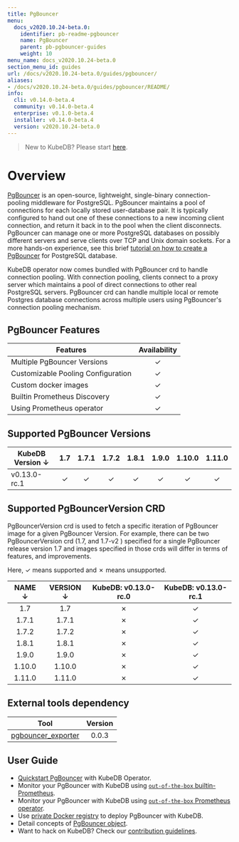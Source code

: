 ```yaml
---
title: PgBouncer
menu:
  docs_v2020.10.24-beta.0:
    identifier: pb-readme-pgbouncer
    name: PgBouncer
    parent: pb-pgbouncer-guides
    weight: 10
menu_name: docs_v2020.10.24-beta.0
section_menu_id: guides
url: /docs/v2020.10.24-beta.0/guides/pgbouncer/
aliases:
- /docs/v2020.10.24-beta.0/guides/pgbouncer/README/
info:
  cli: v0.14.0-beta.4
  community: v0.14.0-beta.4
  enterprise: v0.1.0-beta.4
  installer: v0.14.0-beta.4
  version: v2020.10.24-beta.0
---
```


> New to KubeDB? Please start [here](/docs/v2020.10.24-beta.0/README).
>
# Overview

[PgBouncer](https://pgbouncer.github.io/) is an open-source, lightweight, single-binary connection-pooling middleware for PostgreSQL. PgBouncer maintains a pool of connections for each locally stored user-database pair. It is typically configured to hand out one of these connections to a new incoming client connection, and return it back in to the pool when the client disconnects. PgBouncer can manage one or more PostgreSQL databases on possibly different servers and serve clients over TCP and Unix domain sockets. For a more hands-on experience, see this brief [tutorial on how to create a PgBouncer](https://pgdash.io/blog/pgbouncer-connection-pool.html) for PostgreSQL database.

KubeDB operator now comes bundled with PgBouncer crd to handle connection pooling. With connection pooling, clients connect to a proxy server which maintains a pool of direct connections to other real PostgreSQL servers. PgBouncer crd can handle multiple local or remote Postgres database connections across multiple users using PgBouncer's connection pooling mechanism.

## PgBouncer Features

| Features                           | Availability |
| ---------------------------------- | :----------: |
| Multiple PgBouncer Versions        |   &#10003;   |
| Customizable Pooling Configuration |   &#10003;   |
| Custom docker images               |   &#10003;   |
| Builtin Prometheus Discovery       |   &#10003;   |
| Using Prometheus operator   |   &#10003;   |

## Supported PgBouncer Versions

| KubeDB Version ↓|   1.7  |  1.7.1 |  1.7.2 |  1.8.1 |  1.9.0 |  1.10.0|  1.11.0|
| -------------- | :---:  | :---:  | :----: | :----: | :----: | :----: | :----: |
| v0.13.0-rc.1   |&#10003;|&#10003;|&#10003;|&#10003;|&#10003;|&#10003;|&#10003;|

## Supported PgBouncerVersion CRD
PgBouncerVersion crd is used to fetch a specific iteration of PgBouncer image for a given PgBouncer Version. For example, there can be two PgBouncerVersion crd (1.7, and 1.7-v2 ) specified for a single PgBouncer release version 1.7 and images specified in those crds will differ in terms of features, and improvements.

Here, &#10003; means supported and &#10007; means unsupported.

|   NAME  ↓| VERSION ↓| KubeDB: v0.13.0-rc.0 | KubeDB: v0.13.0-rc.1 |
| :------: | :------: | :------------------: | :------------------: |
|   1.7    |   1.7    |      &#10007;        |       &#10003;       |
|   1.7.1  |  1.7.1   |      &#10007;        |       &#10003;       |
|   1.7.2  |  1.7.2   |      &#10007;        |       &#10003;       |
|   1.8.1  |  1.8.1   |      &#10007;        |       &#10003;       |
|   1.9.0  |  1.9.0   |      &#10007;        |       &#10003;       |
|   1.10.0 |  1.10.0  |      &#10007;        |       &#10003;       |
|   1.11.0 |  1.11.0  |      &#10007;        |       &#10003;       |

## External tools dependency

| Tool                                    | Version |
| --------------------------------------- | :-----: |
| [pgbouncer_exporter](https://github.com/kubedb/pgbouncer_exporter) | 0.0.3  |

## User Guide

- [Quickstart PgBouncer](/docs/v2020.10.24-beta.0/guides/pgbouncer/quickstart/quickstart) with KubeDB Operator.
- Monitor your PgBouncer with KubeDB using [`out-of-the-box` builtin-Prometheus](/docs/v2020.10.24-beta.0/guides/pgbouncer/monitoring/using-builtin-prometheus).
- Monitor your PgBouncer with KubeDB using [`out-of-the-box` Prometheus operator](/docs/v2020.10.24-beta.0/guides/pgbouncer/monitoring/using-prometheus-operator).
- Use [private Docker registry](/docs/v2020.10.24-beta.0/guides/pgbouncer/private-registry/using-private-registry) to deploy PgBouncer with KubeDB.
- Detail concepts of [PgBouncer object](/docs/v2020.10.24-beta.0/guides/pgbouncer/concepts/pgbouncer).
- Want to hack on KubeDB? Check our [contribution guidelines](/docs/v2020.10.24-beta.0/CONTRIBUTING).
